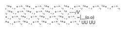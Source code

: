 ,*'^`*.,*'^`*.,*'^`*.,*'^`*.,*'^`*.,*'^`
.,*'^`*.,*'^`*.,*'^`*.,*'^`*.,*'^`*.,*'^`*.,
*.,*'^`*.,*'^`*.,*'^`*.,*'^`*.,*'^`*.,*'^`*.,*'^         ,---/V\
`*.,*'^`*.,*'^`*.,*'^`*.,*'^`*.,*'^`*.,*'^`*.,*'^`*.    ~|__(o.o)
^`*.,*'^`*.,*'^`*.,*'^`*.,*'^`*.,*'^`*.,*'^`*.,*'^`*.,*'  UU  UU
